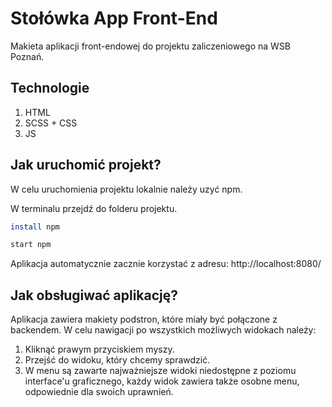 # Stołówka App Front-End

Makieta aplikacji front-endowej do projektu zaliczeniowego na WSB Poznań.

## Technologie

1. HTML
2. SCSS + CSS
3. JS

## Jak uruchomić projekt?

W celu uruchomienia projektu lokalnie należy uzyć npm.

W terminalu przejdź do folderu projektu.

```bash
install npm
```

```bash
start npm
```

Aplikacja automatycznie zacznie korzystać z adresu: http://localhost:8080/

## Jak obsługiwać aplikację?

Aplikacja zawiera makiety podstron, które miały być połączone z backendem. W celu nawigacji po wszystkich możliwych widokach należy:

1. Kliknąć prawym przyciskiem myszy.
2. Przejść do widoku, który chcemy sprawdzić.
3. W menu są zawarte najważniejsze widoki niedostępne z poziomu interface'u graficznego, każdy widok zawiera także osobne menu, odpowiednie dla swoich uprawnień.
